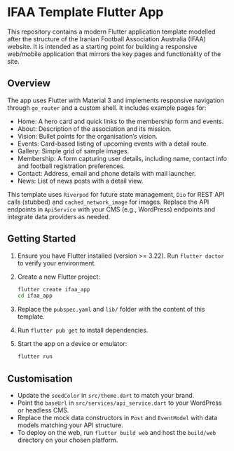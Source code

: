 # IFAA Template Flutter App

This repository contains a modern Flutter application template modelled after the structure of the Iranian Football Association Australia (IFAA) website.  It is intended as a starting point for building a responsive web/mobile application that mirrors the key pages and functionality of the site.

## Overview

The app uses Flutter with Material 3 and implements responsive navigation through `go_router` and a custom shell.  It includes example pages for:

- Home: A hero card and quick links to the membership form and events.
- About: Description of the association and its mission.
- Vision: Bullet points for the organisation’s vision.
- Events: Card-based listing of upcoming events with a detail route.
- Gallery: Simple grid of sample images.
- Membership: A form capturing user details, including name, contact info and football registration preferences.
- Contact: Address, email and phone details with mail launcher.
- News: List of news posts with a detail view.

This template uses `Riverpod` for future state management, `Dio` for REST API calls (stubbed) and `cached_network_image` for images.  Replace the API endpoints in `ApiService` with your CMS (e.g., WordPress) endpoints and integrate data providers as needed.

## Getting Started

1. Ensure you have Flutter installed (version >= 3.22).  Run `flutter doctor` to verify your environment.
2. Create a new Flutter project:

   ```sh
   flutter create ifaa_app
   cd ifaa_app
   ```

3. Replace the `pubspec.yaml` and `lib/` folder with the content of this template.
4. Run `flutter pub get` to install dependencies.
5. Start the app on a device or emulator:

   ```sh
   flutter run
   ```

## Customisation

- Update the `seedColor` in `src/theme.dart` to match your brand.
- Point the `baseUrl` in `src/services/api_service.dart` to your WordPress or headless CMS.
- Replace the mock data constructors in `Post` and `EventModel` with data models matching your API structure.
- To deploy on the web, run `flutter build web` and host the `build/web` directory on your chosen platform.